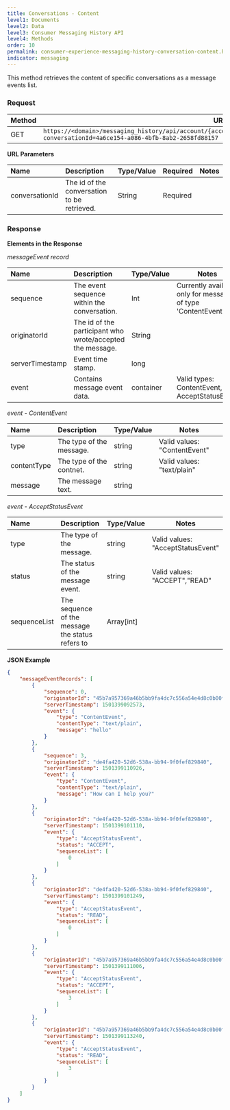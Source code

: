 ```yaml
---
title: Conversations - Content
level1: Documents
level2: Data
level3: Consumer Messaging History API
level4: Methods
order: 10
permalink: consumer-experience-messaging-history-conversation-content.html
indicator: messaging
---
```


This method retrieves the content of specific conversations as a message events list.

### Request

|Method | URL |
|------|-----|
|GET   | `https://<domain>/messaging_history/api/account/{accountID}/conversations/conversation/content/search?conversationId=4a6ce154-a086-4bfb-8ab2-2658fd88157`|

**URL Parameters**

Name   | Description                                                          | Type/Value | Required | Notes
:----- | :------------------------------------------------------------------- | :--------- | :------- | :--------------------------------------------------------------------------------------------------------------------------------------------
conversationId | The id of the conversation to be retrieved. | String    | Required |

### Response

**Elements in the Response**

_messageEvent record_

Name                 | Description                                               | Type/Value | Notes
:------------------- | :-------------------------------------------------------- | :--------- | --------------
sequence             | The event sequence within the conversation.               | Int        | Currently available only for message of type 'ContentEvent'
originatorId         | The id of the participant who wrote/accepted the message. | String     |
serverTimestamp      | Event time stamp.                                         | long       |
event                | Contains message event data.                              | container  | Valid types: ContentEvent, AcceptStatusEvent  

_event - ContentEvent_

Name                 | Description                | Type/Value | Notes
:------------------- | :--------------------------| :--------- |---------------------------------------------
type                 | The type of the message.   | string     | Valid values: "ContentEvent"
contentType          | The type of the contnet.   | string     | Valid values: "text/plain"
message              | The message text.          | string     |



_event - AcceptStatusEvent_

Name                 | Description                                      | Type/Value   | Notes
:------------------- | :------------------------------------------------| :----------- | ---------------------------------
type                 | The type of the message.                         | string       | Valid values: "AcceptStatusEvent"
status               | The status of the message event.                 | string       | Valid values: "ACCEPT","READ"
sequenceList         | The sequence of the message the status refers to | Array[int]   |

**JSON Example**

```json
{
    "messageEventRecords": [
        {
            "sequence": 0,
            "originatorId": "45b7a957369a46b5bb9fa4dc7c556a54e4d8c0b00f9a7ebc9d8d67a35580c77e",
            "serverTimestamp": 1501399092573,
            "event": {
                "type": "ContentEvent",
                "contentType": "text/plain",
                "message": "hello"
            }
        },
        {
            "sequence": 3,
            "originatorId": "de4fa420-52d6-538a-bb94-9f0fef829840",
            "serverTimestamp": 1501399110926,
            "event": {
                "type": "ContentEvent",
                "contentType": "text/plain",
                "message": "How can I help you?"
            }
        },
        {
            "originatorId": "de4fa420-52d6-538a-bb94-9f0fef829840",
            "serverTimestamp": 1501399101110,
            "event": {
                "type": "AcceptStatusEvent",
                "status": "ACCEPT",
                "sequenceList": [
                    0
                ]
            }
        },
        {
            "originatorId": "de4fa420-52d6-538a-bb94-9f0fef829840",
            "serverTimestamp": 1501399101249,
            "event": {
                "type": "AcceptStatusEvent",
                "status": "READ",
                "sequenceList": [
                    0
                ]
            }
        },
        {
            "originatorId": "45b7a957369a46b5bb9fa4dc7c556a54e4d8c0b00f9a7ebc9d8d67a35580c77e",
            "serverTimestamp": 1501399111006,
            "event": {
                "type": "AcceptStatusEvent",
                "status": "ACCEPT",
                "sequenceList": [
                    3
                ]
            }
        },
        {
            "originatorId": "45b7a957369a46b5bb9fa4dc7c556a54e4d8c0b00f9a7ebc9d8d67a35580c77e",
            "serverTimestamp": 1501399113240,
            "event": {
                "type": "AcceptStatusEvent",
                "status": "READ",
                "sequenceList": [
                    3
                ]
            }
        }
    ]
}

```
